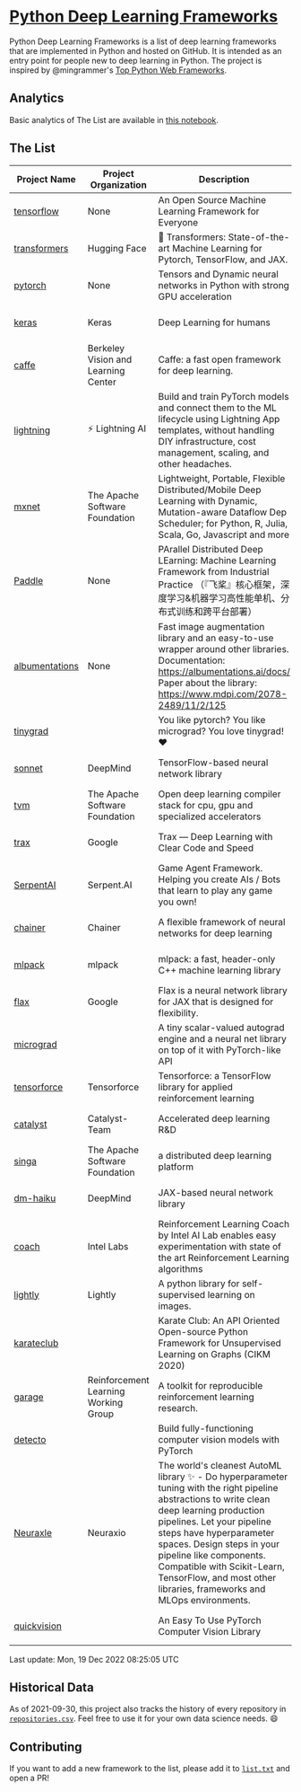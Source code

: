 # [Python Deep Learning Frameworks](https://www.github.com/shimst3r/python-deep-learning-frameworks)

Python Deep Learning Frameworks is a list of deep learning frameworks that are implemented in Python and hosted on GitHub. It is intended as an entry point for people new to deep learning in Python. The project is inspired by @mingrammer's [Top Python Web Frameworks](https://github.com/mingrammer/python-web-framework-stars).

## Analytics

Basic analytics of The List are available in [this notebook](./notebooks/development_over_time.ipynb).

## The List

| Project Name | Project Organization | Description | Stars | Forks | Open Issues | Last Commit |
| ------------ | -------------------- | ----------- | ----: | ----: | ----------: | ----------- |
| [tensorflow](https://tensorflow.org) | None | An Open Source Machine Learning Framework for Everyone | 169762 | 87560 | 2371 | 0 day(s) ago |
| [transformers](https://huggingface.co/transformers) | Hugging Face | 🤗 Transformers: State-of-the-art Machine Learning for Pytorch, TensorFlow, and JAX. | 76426 | 17265 | 577 | 0 day(s) ago |
| [pytorch](https://pytorch.org) | None | Tensors and Dynamic neural networks in Python with strong GPU acceleration | 61064 | 17010 | 10673 | 0 day(s) ago |
| [keras](http://keras.io/) | Keras | Deep Learning for humans | 56864 | 19229 | 351 | 0 day(s) ago |
| [caffe](http://caffe.berkeleyvision.org/) | Berkeley Vision and Learning Center | Caffe: a fast open framework for deep learning. | 33034 | 18981 | 1182 | 0 day(s) ago |
| [lightning](https://lightning.ai) | ⚡️ Lightning AI  | Build and train PyTorch models and connect them to the ML lifecycle using Lightning App templates, without handling DIY infrastructure, cost management, scaling, and other headaches. | 20991 | 2685 | 657 | 0 day(s) ago |
| [mxnet](https://mxnet.apache.org) | The Apache Software Foundation | Lightweight, Portable, Flexible Distributed/Mobile Deep Learning with Dynamic, Mutation-aware Dataflow Dep Scheduler; for Python, R, Julia, Scala, Go, Javascript and more | 20195 | 6876 | 1987 | 0 day(s) ago |
| [Paddle](http://www.paddlepaddle.org/) | None | PArallel Distributed Deep LEarning: Machine Learning Framework from Industrial Practice （『飞桨』核心框架，深度学习&机器学习高性能单机、分布式训练和跨平台部署） | 19333 | 4835 | 3060 | 0 day(s) ago |
| [albumentations](https://albumentations.ai) | None | Fast image augmentation library and an easy-to-use wrapper around other libraries. Documentation:  https://albumentations.ai/docs/ Paper about the library: https://www.mdpi.com/2078-2489/11/2/125 | 11328 | 1447 | 329 | 0 day(s) ago |
| [tinygrad](https://github.com/geohot/tinygrad) |  | You like pytorch? You like micrograd? You love tinygrad! ❤️  | 9490 | 846 | 22 | 0 day(s) ago |
| [sonnet](https://sonnet.dev/) | DeepMind | TensorFlow-based neural network library | 9470 | 1344 | 33 | 2 day(s) ago |
| [tvm](https://tvm.apache.org/) | The Apache Software Foundation | Open deep learning compiler stack for cpu, gpu and specialized accelerators | 8888 | 2834 | 564 | 0 day(s) ago |
| [trax](https://github.com/google/trax) | Google | Trax — Deep Learning with Clear Code and Speed | 7218 | 750 | 103 | 0 day(s) ago |
| [SerpentAI](http://serpent.ai) | Serpent.AI | Game Agent Framework. Helping you create AIs / Bots that learn to play any game you own! | 6384 | 758 | 2 | 1 day(s) ago |
| [chainer](https://chainer.org) | Chainer | A flexible framework of neural networks for deep learning | 5752 | 1393 | 12 | 1 day(s) ago |
| [mlpack](https://www.mlpack.org/) | mlpack | mlpack: a fast, header-only C++ machine learning library | 4173 | 1454 | 43 | 0 day(s) ago |
| [flax](https://flax.readthedocs.io) | Google | Flax is a neural network library for JAX that is designed for flexibility. | 3822 | 444 | 113 | 0 day(s) ago |
| [micrograd](https://github.com/karpathy/micrograd) |  | A tiny scalar-valued autograd engine and a neural net library on top of it with PyTorch-like API | 3408 | 309 | 13 | 0 day(s) ago |
| [tensorforce](https://github.com/tensorforce/tensorforce) | Tensorforce | Tensorforce: a TensorFlow library for applied reinforcement learning | 3199 | 538 | 32 | 0 day(s) ago |
| [catalyst](https://catalyst-team.com) | Catalyst-Team | Accelerated deep learning R&D | 3045 | 379 | 8 | 1 day(s) ago |
| [singa](https://github.com/apache/singa) | The Apache Software Foundation | a distributed deep learning platform | 2711 | 881 | 42 | 2 day(s) ago |
| [dm-haiku](https://dm-haiku.readthedocs.io) | DeepMind | JAX-based neural network library | 2285 | 192 | 96 | 1 day(s) ago |
| [coach](https://intellabs.github.io/coach/) | Intel Labs | Reinforcement Learning Coach by Intel AI Lab enables easy experimentation with state of the art Reinforcement Learning algorithms | 2221 | 445 | 90 | 2 day(s) ago |
| [lightly](https://github.com/lightly-ai/lightly) | Lightly | A python library for self-supervised learning on images. | 1978 | 164 | 75 | 0 day(s) ago |
| [karateclub](https://karateclub.readthedocs.io) |  | Karate Club: An API Oriented Open-source Python Framework for Unsupervised Learning on Graphs (CIKM 2020) | 1786 | 227 | 0 | 2 day(s) ago |
| [garage](https://github.com/rlworkgroup/garage) | Reinforcement Learning Working Group | A toolkit for reproducible reinforcement learning research. | 1577 | 278 | 230 | 0 day(s) ago |
| [detecto](https://detecto.readthedocs.io/) |  | Build fully-functioning computer vision models with PyTorch | 575 | 103 | 41 | 2 day(s) ago |
| [Neuraxle](https://www.neuraxle.org/) | Neuraxio | The world's cleanest AutoML library ✨ - Do hyperparameter tuning with the right pipeline abstractions to write clean deep learning production pipelines. Let your pipeline steps have hyperparameter spaces. Design steps in your pipeline like components. Compatible with Scikit-Learn, TensorFlow, and most other libraries, frameworks and MLOps environments. | 552 | 54 | 56 | 14 day(s) ago |
| [quickvision](https://github.com/oke-aditya/quickvision) |  | An Easy To Use PyTorch Computer Vision Library | 50 | 5 | 19 | 41 day(s) ago |

Last update: Mon, 19 Dec 2022 08:25:05 UTC

## Historical Data

As of 2021-09-30, this project also tracks the history of every repository in [`repositories.csv`](./repositories.csv). Feel free to use it for your own data science needs. :smile:

## Contributing

If you want to add a new framework to the list, please add it to [`list.txt`](./python-deep-learning-frameworks/list.txt) and open a PR!